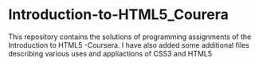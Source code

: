 # Introduction-to-HTML5_Courera
This repository contains the solutions of programming assignments of the Introduction to HTML5 -Coursera.
I have also added some additional files describing various uses and appliactions of CSS3 and HTML5
